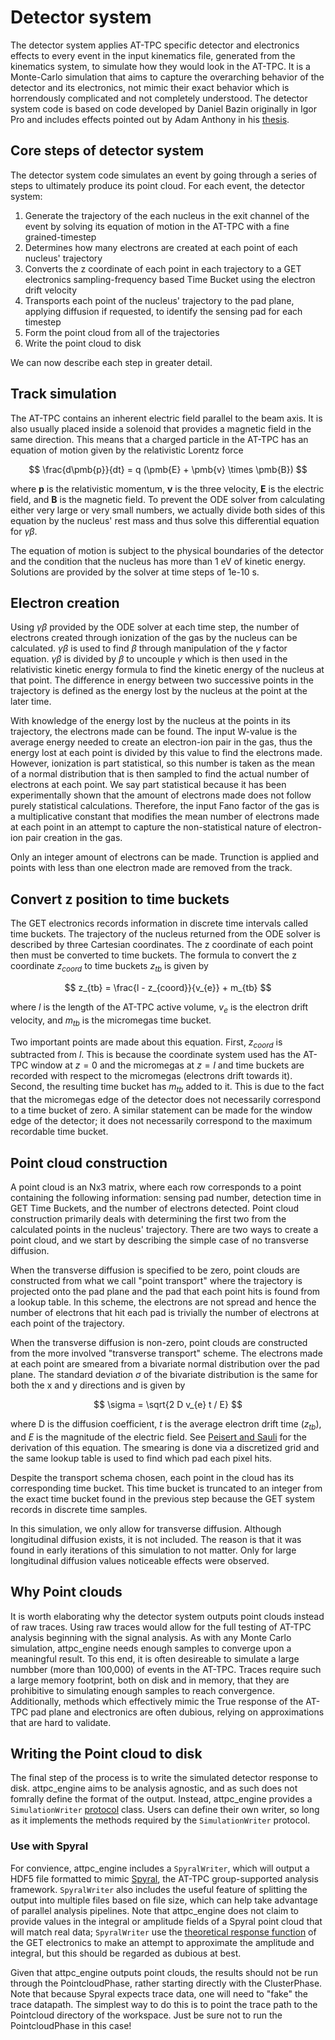 # Detector system

The detector system applies AT-TPC specific detector and electronics effects to every event in the input kinematics file, generated from the kinematics system, to simulate how they would look in the AT-TPC. It is a Monte-Carlo simulation that aims to capture the overarching behavior of the detector and its electronics, not mimic their exact behavior which is horrendously complicated and not completely understood. The detector system code is based on code developed by Daniel Bazin originally in Igor Pro and includes effects pointed out by Adam Anthony in his [thesis](https://ezproxy.msu.edu/login?url=https://www.proquest.com/pqdtglobal1/dissertations-theses/fission-lead-region/docview/2855740534/sem-2?accountid=12598).

## Core steps of detector system

The detector system code simulates an event by going through a series of steps to ultimately produce its point cloud. For each event, the detector system:

1. Generate the trajectory of the each nucleus in the exit channel of the event by solving its equation of motion in the AT-TPC with a fine grained-timestep
2. Determines how many electrons are created at each point of each nucleus' trajectory
3. Converts the z coordinate of each point in each trajectory to a GET electronics sampling-frequency based Time Bucket using the electron drift velocity
3. Transports each point of the nucleus' trajectory to the pad plane, applying diffusion if requested, to identify the sensing pad for each timestep
5. Form the point cloud from all of the trajectories
4. Write the point cloud to disk

We can now describe each step in greater detail.

## Track simulation

The AT-TPC contains an inherent electric field parallel to the beam axis. It is also usually placed inside a solenoid that provides a magnetic field in the same direction. This means that a charged particle in the AT-TPC has an equation of motion given by the relativistic Lorentz force

$$ 
\frac{d\pmb{p}}{dt} = q (\pmb{E} + \pmb{v} \times \pmb{B})
$$

where $\pmb{p}$ is the relativistic momentum, $\pmb{v}$ is the three velocity, $\pmb{E}$ is the electric field, and $\pmb{B}$ is the magnetic field. To prevent the ODE solver from calculating either very large or very small numbers, we actually divide both sides of this equation by the nucleus' rest mass and thus solve this differential equation for $\gamma \beta$. 

The equation of motion is subject to the physical boundaries of the detector and the condition that the nucleus has more than 1 eV of kinetic energy. Solutions are provided by the solver at time steps of 1e-10 s.

## Electron creation

Using $\gamma \beta$ provided by the ODE solver at each time step, the number of electrons created through ionization of the gas by the nucleus can be calculated. $\gamma \beta$ is used to find $\beta$ through manipulation of the $\gamma$ factor equation. $\gamma \beta$ is divided by $\beta$ to uncouple $\gamma$ which is then used in the relativistic kinetic energy formula to find the kinetic energy of the nucleus at that point. The difference in energy between two successive points in the trajectory is defined as the energy lost by the nucleus at the point at the later time.

With knowledge of the energy lost by the nucleus at the points in its trajectory, the electrons made can be found. The input W-value is the average energy needed to create an electron-ion pair in the gas, thus the energy lost at each point is divided by this value to find the electrons made. However, ionization is part statistical, so this number is taken as the mean of a normal distribution that is then sampled to find the actual number of electrons at each point. We say part statistical because it has been experimentally shown that the amount of electrons made does not follow purely statistical calculations. Therefore, the input Fano factor of the gas is a multiplicative constant that modifies the mean number of electrons made at each point in an attempt to capture the non-statistical nature of electron-ion pair creation in the gas.

Only an integer amount of electrons can be made. Trunction is applied and points with less than one electron made are removed from the track.

## Convert z position to time buckets

The GET electronics records information in discrete time intervals called time buckets. The trajectory of the nucleus returned from the ODE solver is described by three Cartesian coordinates. The z coordinate of each point then must be converted to time buckets. The formula to convert the z coordinate $z_{coord}$ to time buckets $z_{tb}$ is given by 

$$ 
z_{tb} = \frac{l - z_{coord}}{v_{e}} + m_{tb}
$$

where $l$ is the length of the AT-TPC active volume, $v_{e}$ is the electron drift velocity, and $m_{tb}$ is the micromegas time bucket. 

Two important points are made about this equation. First, $z_{coord}$ is subtracted from $l$. This is because the coordinate system used has the AT-TPC window at $z=0$ and the micromegas at $z=l$ and time buckets are recorded with respect to the micromegas (electrons drift towards it). Second, the resulting time bucket has $m_{tb}$ added to it. This is due to the fact that the micromegas edge of the detector does not necessarily correspond to a time bucket of zero. A similar statement can be made for the window edge of the detector; it does not necessarily correspond to the maximum recordable time bucket.

## Point cloud construction

A point cloud is an Nx3 matrix, where each row corresponds to a point containing the following information: sensing pad number, detection time in GET Time Buckets, and the number of electrons detected. Point cloud construction primarily deals with determining the first two from the calculated points in the nucleus' trajectory. There are two ways to create a point cloud, and we start by describing the simple case of no transverse diffusion.

When the transverse diffusion is specified to be zero, point clouds are constructed from what we call "point transport" where the trajectory is projected onto the pad plane and the pad that each point hits is found from a lookup table. In this scheme, the electrons are not spread and hence the number of electrons that hit each pad is trivially the number of electrons at each point of the trajectory.

When the transverse diffusion is non-zero, point clouds are constructed from the more involved "transverse transport" scheme. The electrons made at each point are smeared from a bivariate normal distribution over the pad plane. The standard deviation $\sigma$ of the bivariate distribution is the same for both the x and y directions and is given by

$$
\sigma = \sqrt{2 D v_{e} t / E}
$$

where D is the diffusion coefficient, $t$ is the average electron drift time ($z_{tb}$), and $E$ is the magnitude of the electric field. See [Peisert and Sauli](https://cds.cern.ch/record/154069?ln=en) for the derivation of this equation. The smearing is done via a discretized grid and the same lookup table is used to find which pad each pixel hits.

Despite the transport schema chosen, each point in the cloud has its corresponding time bucket. This time bucket is truncated to an integer from the exact time bucket found in the previous step because the GET system records in discrete time samples.

In this simulation, we only allow for transverse diffusion. Although longitudinal diffusion exists, it is not included. The reason is that it was found in early iterations of this simulation to not matter. Only for large longitudinal diffusion values noticeable effects were observed.

## Why Point clouds

It is worth elaborating why the detector system outputs point clouds instead of raw traces. Using raw traces would allow for the full testing of AT-TPC analysis beginning with the signal analysis. As with any Monte Carlo simulation, attpc_engine needs enough samples to converge upon a meaningful result. To this end, it is often desireable to simulate a large numbber (more than 100,000) of events in the AT-TPC. Traces require such a large memory footprint, both on disk and in memory, that they are prohibitive to simulating enough samples to reach convergence. Additionally, methods which effectively mimic the True response of the AT-TPC pad plane and electronics are often dubious, relying on approximations that are hard to validate.

## Writing the Point cloud to disk

The final step of the process is to write the simulated detector response to disk. attpc_engine aims to be analysis agnostic, and as such does not fomrally define the format of the output. Instead, attpc_engine provides a `SimulationWriter` [protocol](https://typing.readthedocs.io/en/latest/spec/protocol.html#protocols) class. Users can define their own writer, so long as it implements the methods required by the `SimulationWriter` protocol.

### Use with Spyral

For convience, attpc_engine includes a `SpyralWriter`, which will output a HDF5 file formatted to mimic [Spyral](https://attpc.github.io/Spyral), the AT-TPC group-supported analysis framework. `SpyralWriter` also includes the useful feature of splitting the output into multiple files based on file size, which can help take advantage of parallel analysis pipelines. Note that attpc_engine does not claim to provide values in the integral or amplitude fields of a Spyral point cloud that will match real data; `SpyralWriter` use the [theoretical response function](https://www.sciencedirect.com/science/article/pii/S0168900216309408?casa_token=DAWbhPvX49MAAAAA:Zen7nFs-pgG9wu__g0rrzus01B1pa7ZYspbz_KOnn-dZyhXNglEqtgywFKwYrvKKsIwEY10n49XV) of the GET electronics to make an attempt to approximate the amplitude and integral, but this should be regarded as dubious at best.

Given that attpc_engine outputs point clouds, the results should not be run through the PointcloudPhase, rather starting directly with the ClusterPhase. Note that because Spyral expects trace data, one will need to "fake" the trace datapath. The simplest way to do this is to point the trace path to the Pointcloud directory of the workspace. Just be sure not to run the PointcloudPhase in this case!
